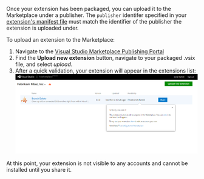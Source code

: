 Once your extension has been packaged, you can upload it to the Marketplace under a publisher. The `publisher` identifer specified in your [extension's manifest file](../../develop/manifest.md) must match the identifier of the publisher the extension is uploaded under.

To upload an extension to the Marketplace:

1. Navigate to the [Visual Studio Marketplace Publishing Portal](http://aka.ms/vsmarketplace-manage)
2. Find the <b>Upload new extension</b> button, navigate to your packaged .vsix file, and select <i>upload</i>.
3. After a quick validation, your extension will appear in the extensions list: 
    ![first](../../publish/_img/manage-first.png)

At this point, your extension is not visible to any accounts and cannot be installed until you share it.

